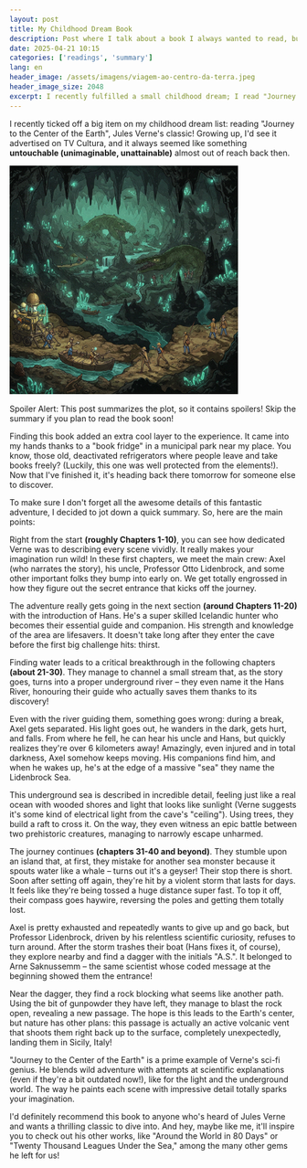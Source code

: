 ```yaml
---
layout: post
title: My Childhood Dream Book
description: Post where I talk about a book I always wanted to read, but never had the chance.
date: 2025-04-21 10:15
categories: ['readings', 'summary']
lang: en
header_image: /assets/imagens/viagem-ao-centro-da-terra.jpeg
header_image_size: 2048
excerpt: I recently fulfilled a small childhood dream; I read "Journey to the Center of the Earth", the cl...
---
```


I recently ticked off a big item on my childhood dream list: reading "Journey to the Center of the Earth", Jules Verne's classic! Growing up, I'd see it advertised on TV Cultura, and it always seemed like something **untouchable (unimaginable, unattainable)** almost out of reach back then.

<img src="/assets/imagens/viagem-ao-centro-da-terra.jpeg" alt="My childhood Dream Book" width="400" height="400">

Spoiler Alert: This post summarizes the plot, so it contains spoilers! Skip the summary if you plan to read the book soon!

Finding this book added an extra cool layer to the experience. It came into my hands thanks to a "book fridge" in a municipal park near my place. You know, those old, deactivated refrigerators where people leave and take books freely? (Luckily, this one was well protected from the elements!). Now that I've finished it, it's heading back there tomorrow for someone else to discover.

To make sure I don't forget all the awesome details of this fantastic adventure, I decided to jot down a quick summary. So, here are the main points:

Right from the start **(roughly Chapters 1-10)**, you can see how dedicated Verne was to describing every scene vividly. It really makes your imagination run wild! In these first chapters, we meet the main crew: Axel (who narrates the story), his uncle, Professor Otto Lidenbrock, and some other important folks they bump into early on. We get totally engrossed in how they figure out the secret entrance that kicks off the journey.

The adventure really gets going in the next section **(around Chapters 11-20)** with the introduction of Hans. He's a super skilled Icelandic hunter who becomes their essential guide and companion. His strength and knowledge of the area are lifesavers. It doesn't take long after they enter the cave before the first big challenge hits: thirst.

Finding water leads to a critical breakthrough in the following chapters **(about 21-30)**. They manage to channel a small stream that, as the story goes, turns into a proper underground river – they even name it the Hans River, honouring their guide who actually saves them thanks to its discovery!

Even with the river guiding them, something goes wrong: during a break, Axel gets separated. His light goes out, he wanders in the dark, gets hurt, and falls. From where he fell, he can hear his uncle and Hans, but quickly realizes they're over 6 kilometers away! Amazingly, even injured and in total darkness, Axel somehow keeps moving. His companions find him, and when he wakes up, he's at the edge of a massive "sea" they name the Lidenbrock Sea.

This underground sea is described in incredible detail, feeling just like a real ocean with wooded shores and light that looks like sunlight (Verne suggests it's some kind of electrical light from the cave's "ceiling"). Using trees, they build a raft to cross it. On the way, they even witness an epic battle between two prehistoric creatures, managing to narrowly escape unharmed.

The journey continues **(chapters 31-40 and beyond)**. They stumble upon an island that, at first, they mistake for another sea monster because it spouts water like a whale – turns out it's a geyser! Their stop there is short. Soon after setting off again, they're hit by a violent storm that lasts for days. It feels like they're being tossed a huge distance super fast. To top it off, their compass goes haywire, reversing the poles and getting them totally lost.

Axel is pretty exhausted and repeatedly wants to give up and go back, but Professor Lidenbrock, driven by his relentless scientific curiosity, refuses to turn around. After the storm trashes their boat (Hans fixes it, of course), they explore nearby and find a dagger with the initials "A.S.". It belonged to Arne Saknussemm – the same scientist whose coded message at the beginning showed them the entrance!

Near the dagger, they find a rock blocking what seems like another path. Using the bit of gunpowder they have left, they manage to blast the rock open, revealing a new passage. The hope is this leads to the Earth's center, but nature has other plans: this passage is actually an active volcanic vent that shoots them right back up to the surface, completely unexpectedly, landing them in Sicily, Italy!

"Journey to the Center of the Earth" is a prime example of Verne's sci-fi genius. He blends wild adventure with attempts at scientific explanations (even if they're a bit outdated now!), like for the light and the underground world. The way he paints each scene with impressive detail totally sparks your imagination.

I'd definitely recommend this book to anyone who's heard of Jules Verne and wants a thrilling classic to dive into. And hey, maybe like me, it'll inspire you to check out his other works, like "Around the World in 80 Days" or "Twenty Thousand Leagues Under the Sea," among the many other gems he left for us!